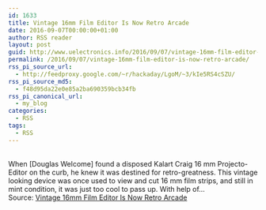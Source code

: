 ```yaml
---
id: 1633
title: Vintage 16mm Film Editor Is Now Retro Arcade
date: 2016-09-07T00:00:00+01:00
author: RSS reader
layout: post
guid: http://www.uelectronics.info/2016/09/07/vintage-16mm-film-editor-is-now-retro-arcade/
permalink: /2016/09/07/vintage-16mm-film-editor-is-now-retro-arcade/
rss_pi_source_url:
  - http://feedproxy.google.com/~r/hackaday/LgoM/~3/kIe5RS4cSZU/
rss_pi_source_md5:
  - f48d95da22e0e85a2ba690359bcb34fb
rss_pi_canonical_url:
  - my_blog
categories:
  - RSS
tags:
  - RSS
---
```

&#013;  
When [Douglas Welcome] found a disposed Kalart Craig 16 mm Projecto-Editor on the curb, he knew it was destined for retro-greatness. This vintage looking device was once used to view and cut 16 mm film strips, and still in mint condition, it was just too cool to pass up. With help of…&#013;  
Source: <a href="http://feedproxy.google.com/~r/hackaday/LgoM/~3/kIe5RS4cSZU/" target="_blank">Vintage 16mm Film Editor Is Now Retro Arcade</a>